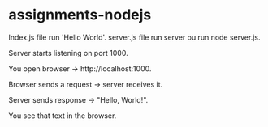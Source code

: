 # assignments-nodejs
Index.js file run 'Hello World'.
server.js file run server ou run node server.js.

Server starts listening on port 1000.

You open browser → http://localhost:1000.

Browser sends a request → server receives it.

Server sends response → "Hello, World!".

You see that text in the browser.
